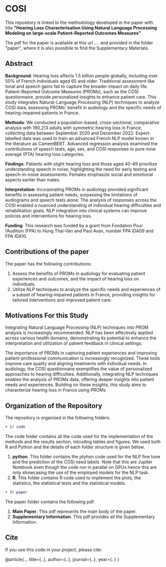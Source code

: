 # COSI
This repository is linked to the methodology developed in the paper with title **"Hearing Loss Characterisation Using Natural Language Processing Modeling on large-scale Patient-Reported Outcomes Measures"**.  

The pdf for the paper is available at this url .... and provided in the folder "paper", where it is also possibile to find the Supplementary Materials.

## **Abstract**

**Background**: Hearing loss affects 1.5 billion people globally, including over 50% of French individuals aged 65 and older. Traditional assessment like tonal and speech gains fail to capture the broader impact on daily life. Patient-Reported Outcome Measures (PROMs), such as the COSI questionnaire, provide personalized insights to enhance patient care. This study integrates Natural-Language Processing (NLP) techniques to analyze COSI data, assessing PROMs' benefit in audiology and the specific needs of hearing-impaired patients in France.

**Methods**: We conducted a population-based, cross-sectional, comparative analysis with 190,213 adults with symmetric hearing loss in France, collecting data between September 2020 and December 2022. Expert-labelled data was used to train an advanced French NLP model known in the literature as CamemBERT. Advanced regression analysis examined the contributions of speech tests, age, sex, and COSI responses to pure-tone average (PTA) hearing loss categories. 

**Findings**:  Patients with slight hearing loss and those aged 40-49 prioritize understanding speech in noise, highlighting the need for early testing and speech-in-noise assessments. Females emphasize social and emotional aspects earlier than males.

**Interpretation**: Incorporating PROMs in audiology provided significant benefits in assessing patient needs, surpassing the limitations of audiograms and speech tests alone. The analysis of responses across the COSI enabled a nuanced understanding of individual hearing difficulties and rehabilitation goals. NLP integration into clinical systems can improve policies and interventions for hearing loss.

**Funding**: This research was funded by a grant from Fondation Pour l’Audition (FPA) to Hung Thai-Van and Paul Avan, number FPA IDA09 and FPA IDA10.


## Contributions of the paper
The paper has the following contributions:
1. Assess the benefits of PROMs in audiology for evaluating patient experiences and outcomes, and the impact of hearing loss on individuals.
2. Utilize NLP techniques to analyze the specific needs and experiences of a subset of hearing-impaired patients in France, providing insights for tailored interventions and improved patient care.


## Motivations For this Study

Integrating Natural Language Processing (NLP) techniques into PROM analysis is increasingly recommended. NLP has been effectively applied across various health domains, demonstrating its potential to enhance the interpretation and utilization of patient feedback in clinical settings.

The importance of PROMs in capturing patient experiences and improving patient-professional communication is increasingly recognized. These tools improve care quality and aligning treatments with individual needs. In audiology, the COSI questionnaire exemplifies the value of personalized approaches to hearing difficulties. Additionally, integrating NLP techniques enables the analysis of PROMs data, offering deeper insights into patient needs and experiences. Building on these insights, this study aims to characterize hearing loss in France using PROMs


## Organization of the Repository
The repository is organized in the following folders:

```diff
+ 1) code
```
The code folder contains all the code used for the implementation of the methods and the results section, inlcuding tables and figures. We used both R and Python and the details of each folder structure is given below.

1.  **python**. This folder contains the ptyhon code used for the NLP fine tune and the prediction of the COSI need labels. Note that this are Jupiter Notebook even though the code run in parallel on GPUs hence this are only showcasing the use of the employed models for the NLP task.
2. **R**. This folder contains R code used to implement the plots, the statistics, the statistical tests and the statistical models.


```diff
+ 3) paper 
```

The paper folder contains the following pdf:

1.  **Main Paper**. This pdf represents the main body of the paper.
2.  **Supplementary Information**. This pdf provides all the Supplementary Information.



## Cite

If you use this code in your project, please cite:

@article{..,
  title={..},
  author={..},
  journal={..},
  year={..}
}

